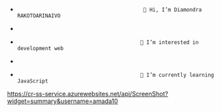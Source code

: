 -                                              👋 Hi, I’m Diamondra RAKOTOARINAIVO
- 
-                                             👀 I’m interested in development web
- 
-                                             🌱 I’m currently learning JavaScript

https://cr-ss-service.azurewebsites.net/api/ScreenShot?widget=summary&username=amada10


<!---
amada10/amada10 is a ✨ special ✨ repository because its `README.md` (this file) appears on your GitHub profile.
You can click the Preview link to take a look at your changes.
--->
